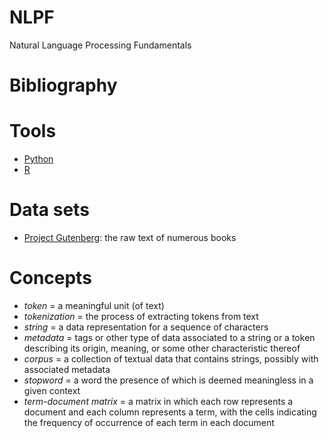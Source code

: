 # NLPF
Natural Language Processing Fundamentals

# Bibliography

# Tools

- [Python](https://www.python.org/)
- [R](https://www.r-project.org/)

# Data sets

- [Project Gutenberg](https://www.gutenberg.org/ebooks/): the raw text of numerous books

# Concepts

- *token* = a meaningful unit (of text)
- *tokenization* = the process of extracting tokens from text
- *string* = a data representation for a sequence of characters
- *metadata* = tags or other type of data associated to a string or a token describing its origin, meaning, or some other characteristic thereof
- *corpus* = a collection of textual data that contains strings, possibly with associated metadata
- *stopword* = a word the presence of which is deemed meaningless in a given context
- *term-document matrix* = a matrix in which each row represents a document and each column represents a term, with the cells indicating the frequency of occurrence of each term in each document
